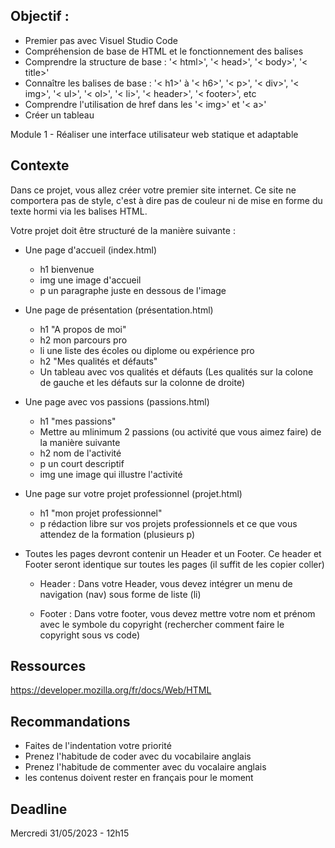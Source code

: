 Objectif :
- 

- Premier pas avec Visuel Studio Code
- Compréhension de base de HTML et le fonctionnement des balises
- Comprendre la structure de base : '< html>', '< head>', '< body>', '< title>'
- Connaître les balises de base : '< h1>' à '< h6>', '< p>', '< div>', '< img>', '< ul>', '< ol>', '< li>', '< header>', '< footer>', etc
- Comprendre l'utilisation de href dans les '< img>' et '< a>'
- Créer un tableau

Module 1 - Réaliser une interface utilisateur web statique et adaptable

Contexte
- 

Dans ce projet, vous allez créer votre premier site internet. Ce site ne comportera pas de style, c'est à dire pas de couleur ni de mise en forme du texte hormi via les balises HTML.


Votre projet doit être structuré de la manière suivante :

- Une page d'accueil (index.html)
	- h1 bienvenue
	- img une image d'accueil
	- p un paragraphe juste en dessous de l'image


- Une page de présentation (présentation.html)
	- h1 "A propos de moi"
	- h2 mon parcours pro
	- li une liste des écoles ou diplome ou expérience pro
	- h2 "Mes qualités et défauts"
	- Un tableau avec vos qualités et défauts (Les qualités sur la colone de gauche et les défauts sur la colonne de droite)

	
- Une page avec vos passions (passions.html)
	- h1 "mes passions"
	- Mettre au mlinimum 2 passions (ou activité que vous aimez faire) de la manière suivante 
	- h2 nom de l'activité
	- p un court descriptif
	- img une image qui illustre l'activité


- Une page sur votre projet professionnel (projet.html)
	- h1 "mon projet professionnel"
	- p rédaction libre sur vos projets professionnels et ce que vous attendez de la formation (plusieurs p)


- Toutes les pages devront contenir un Header et un Footer. Ce header et Footer seront identique sur toutes les pages (il suffit de les copier coller)
    - Header :
	Dans votre Header, vous devez intégrer un menu de navigation (nav) sous forme de liste (li)

    - Footer :
	Dans votre footer, vous devez mettre votre nom et prénom avec le symbole du copyright (rechercher comment faire le copyright sous vs code)



Ressources
- 
https://developer.mozilla.org/fr/docs/Web/HTML

Recommandations
- 
 - Faites de l'indentation votre priorité
 - Prenez l'habitude de coder avec du vocabilaire anglais
 - Prenez l'habitude de commenter avec du vocalaire anglais
 - les contenus doivent rester en français pour le moment

Deadline
-

Mercredi 31/05/2023 - 12h15
